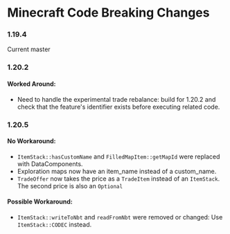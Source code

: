 # Minecraft Code Breaking Changes
### 1.19.4
Current master

### 1.20.2
#### Worked Around:
- Need to handle the experimental trade rebalance: build for 1.20.2 and check that the feature's identifier exists before executing related code.

### 1.20.5
#### No Workaround:
- `ItemStack::hasCustomName` and `FilledMapItem::getMapId` were replaced with DataComponents.
- Exploration maps now have an item_name instead of a custom_name.
- `TradeOffer` now takes the price as a `TradeItem` instead of an `ItemStack`. The second price is also an `Optional`
#### Possible Workaround:
- `ItemStack::writeToNbt` and `readFromNbt` were removed or changed: Use `ItemStack::CODEC` instead.
